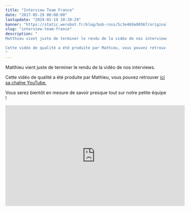 ```yaml
---
title: "Interview Team France"
date: "2017-05-29 00:00:00"
lastupdate: "2019-01-19 10:30:29"
banner: "https://static.werobot.fr/blog/bob-ross/5c3e469a90567/original.jpg"
slug: "interview-team-france"
description: " 
Matthieu vient juste de terminer le rendu de la vidéo de nos interviews. 

Cette vidéo de qualité a été produite par Mathieu, vous pouvez retrouv
"
---
```

Matthieu vient juste de terminer le rendu de la vidéo de nos interviews. 

Cette vidéo de qualité a été produite par Mathieu, vous pouvez retrouver [ici sa chaîne YouTube.](https://www.youtube.com/user/SuperHeroesEncyclope)

Vous serez bientôt en mesure de savoir presque tout sur notre petite équipe !

<iframe width="560" height="315" src="https://www.youtube-nocookie.com/embed/Abel-aMgHPI" frameborder="0" allow="accelerometer; autoplay; encrypted-media; gyroscope; picture-in-picture" allowfullscreen></iframe>
    